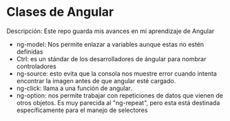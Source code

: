# Clases de Angular
Descripción: Este repo guarda mis avances en mi aprendizaje de Angular

- ng-model: Nos permite enlazar a variables aunque estas no estén definidas
- Ctrl: es un stándar de los desarrolladores de ángular para nombrar controladores
- ng-source: esto evita que la consola nos muestre error cuando intenta encontrar la imagen antes de que angular esté cargado. 
- ng-click: llama a una función de angular.
- ng-option: nos permite trabajar con repeticiones de datos que vienen de otros objetos. Es muy parecida al "ng-repeat", pero esta está destinada específicamente para el manejo de selectores